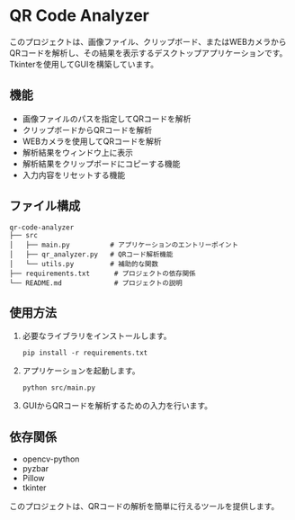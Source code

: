 # QR Code Analyzer

このプロジェクトは、画像ファイル、クリップボード、またはWEBカメラからQRコードを解析し、その結果を表示するデスクトップアプリケーションです。Tkinterを使用してGUIを構築しています。

## 機能

- 画像ファイルのパスを指定してQRコードを解析
- クリップボードからQRコードを解析
- WEBカメラを使用してQRコードを解析
- 解析結果をウィンドウ上に表示
- 解析結果をクリップボードにコピーする機能
- 入力内容をリセットする機能

## ファイル構成

```
qr-code-analyzer
├── src
│   ├── main.py          # アプリケーションのエントリーポイント
│   ├── qr_analyzer.py   # QRコード解析機能
│   └── utils.py         # 補助的な関数
├── requirements.txt      # プロジェクトの依存関係
└── README.md             # プロジェクトの説明
```

## 使用方法

1. 必要なライブラリをインストールします。
   ```
   pip install -r requirements.txt
   ```

2. アプリケーションを起動します。
   ```
   python src/main.py
   ```

3. GUIからQRコードを解析するための入力を行います。

## 依存関係

- opencv-python
- pyzbar
- Pillow
- tkinter

このプロジェクトは、QRコードの解析を簡単に行えるツールを提供します。